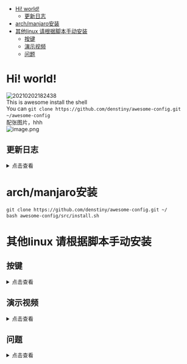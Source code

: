 
<!-- vim-markdown-toc GFM -->

* [Hi! world!](#hi-world)
	* [更新日志  <br>](#更新日志--br)
* [arch/manjaro安装](#archmanjaro安装)
* [其他linux 请根据脚本手动安装](#其他linux-请根据脚本手动安装)
	* [按键](#按键)
	* [演示视频](#演示视频)
	* [问题](#问题)

<!-- vim-markdown-toc -->
# Hi! world!
![20210202182438](https://i.loli.net/2021/02/02/xhn2mbcwyZLsp9N.png)  
This is awesome install the shell       
You can 
`git clone https://github.com/denstiny/awesome-config.git ~/awesome-config`      
配张图片，hhh       
![image.png](https://i.loli.net/2021/01/27/QU7fliy6MTdtWIm.png)

## 更新日志  <br>  
<details>
<summary>点击查看</summary>

* 2021 1-26
	* 删除仓库垃圾文件
	* 取消使用 `compton` 
	* 使用`picom` 窗口渲染
	* 添加 `picom` 配置文件 
	* `src/install.sh` 自动安装脚本
	安装方picom
	```shell
	 > yay -S picom-jonaburg-git
	```
	> 渲染演示
	![sjT1sI.gif](https://s3.ax1x.com/2021/01/26/sjT1sI.gif)
* 2021 1-25  
	* 不使用任何依赖添加窗口圆角
	* 改变窗口习惯
	* 改变窗口间隔
	* 使用窗口背景模糊特效 <u><font size=1>克隆[compton](https://github.com/denstiny/compton)</font></u>
	* 添加运行compton脚本，自动切换壁纸, 请在家目录创建一个Imager文件夹存储壁纸
	> 演示
	![sOMicQ.png](https://s3.ax1x.com/2021/01/25/sOMicQ.png)

</details>

# arch/manjaro安装
```
git clone https://github.com/denstiny/awesome-config.git ~/
bash awesome-config/src/install.sh
```
# 其他linux 请根据脚本手动安装
## 按键

<details>
<summary>点击查看</summary>

|键位|效果|注释|
|:-|:-:|:-:|
|`mod f`|全屏|
|`mod a`|向左放大窗口
|`mod d`| 向右放大窗口
|`mod l`| 锁屏幕
| `mod enter`|新建终端
| `mod Shift q`| 杀死当前窗口|在rc.lua文件中找到`terminal`更改默认终端
| `mod Shift r`| 重启awesome
| `mod span` | 切换当前窗口浮动| 再次按会切换平铺状态
| `mod t`|将浮动窗口设置最上层
| `mod Shift [1...9]`|将当前窗口移动到其他工作区
| `mod [1...9]`| 切换工作区
| `mod tab`| 快速切换窗口
| `mod j`|切换上一个窗口
| `mod k`| 切换下一个窗口
| `mod J`|和上一个窗口交换位置
| `mod K`|和下一个窗口交换位置
| `mod Shift →↑↓←`|移动浮动窗口
| `mod Alt →↑↓←`|放大浮动窗口
| `mod Shift Alt →↑↓←`|缩小浮动窗口
| `mod w`| 打开菜单
| `mod s`| 显示键位
| `mod o`| 打开文件或者运行bash命令
| `mod r`|运行bash命令|已经删除
| `mod n`| 隐藏当前窗口
| `mod Ctrl n`| 显示隐藏的窗口
| `mod Shift span`| 切换布局
| `mod Shift e`| 退出awesome
| `mod m`| 最大化显示窗口

</details>

## 演示视频
<details>

<summary>点击查看</summary>
 <a href="https://www.bilibili.com/video/BV1Xy4y1H7oG?p=1&share_medium=android&share_plat=android&share_source=QQ&share_tag=s_i&timestamp=1611724661&unique_k=pnrOc9">  <span>  <img border="0" src="./src/a.png" height="500" width="100%"/>
  </a>

</details>

## 问题

<details>
<summary>点击查看</summary>

<font size=2><b>1. picom安装失败，检查是否拥有下面的相关依赖，然后运行下面的命令</b></font>  
<details>
<summary>点击查看</summary>
> <font size=3><b>依赖</b></font>  

假设 你 已经 有 所有 的 通常 构建 工具 安装 (e.g. gcc, python, meson, ninja, etc.), 你 仍然 需要:
- libx11  
- libx11-xcb  
- libXext  
- xproto  
- xcb  
- xcb-damage  
- xcb-xfixes  
- xcb-shape  
- xcb-renderutil  
- xcb-render  
- xcb-randr  
- xcb-composite  
- xcb-image  
- xcb-present  
- xcb-xinerama 
- xcb-glx  
- pixman  
- libdbus (optional, disable with the -Ddbus=false meson configure flag)  
- libconfig (optional, disable with the -Dconfig_file=false meson configure flag)  
- libGL (optional, disable with the -Dopengl=false meson configure flag)  
- libpcre (optional, disable with the -Dregex=false meson configure flag)  
- libev  
- uthash  

```sh
yay -S picom-jonaburg-git
```

</details>
<font size=1><b>2. 无法使用qv2ray等翻墙工具,是的这是所有的窗口管理器的通病，但这不是bug，窗口管理器无法像桌面管理器一样拥有集成环境，他只是帮助你管理窗口,当然你可以在kde里面使用awesome窗口管理器以解决这个问题</b></font>    
<br>
<font size=1><b>3. 为什么我无法打开终端,oh，这不能怪我，因为我使用的是st终端，所以 `rc.lua` 默认设置为st终端,如果你是运行的脚本安装aweosme配置，你可以使用 win+o 启动 alacritty终端，然后修改 ~/.config/awesome/rc.lua 文件中的 terminal 参数  </b></font>  
<br>
<font size=1><b>4. 为什么我运行了脚本安装,会多了alacritty终端等一些其他用不上的程序 ,因为这个是我自己用的脚本，我希望他能帮我自动完成安装我所需要的程序</b></font>  

</details>

